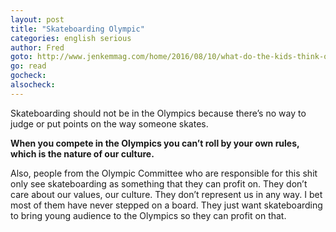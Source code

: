 ```yaml
---
layout: post
title: "Skateboarding Olympic"
categories: english serious
author: Fred
goto: http://www.jenkemmag.com/home/2016/08/10/what-do-the-kids-think-of-skateboarding-in-the-olympics/?ref=speak.junglestar.org
go: read
gocheck:
alsocheck:
---
```

Skateboarding should not be in the Olympics because there’s no way to judge or put points on the way someone skates.

**When you compete in the Olympics you can’t roll by your own rules, which is the nature of our culture.**

Also, people from the Olympic Committee who are responsible for this shit only see skateboarding as something that they can profit on. They don’t care about our values, our culture. They don’t represent us in any way. I bet most of them have never stepped on a board. They just want skateboarding to bring young audience to the Olympics so they can profit on that.
